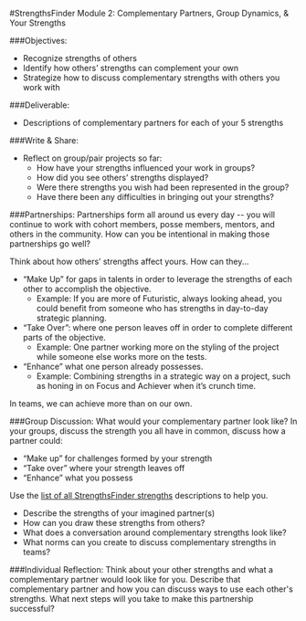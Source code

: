 #StrengthsFinder Module 2: Complementary Partners, Group Dynamics, & Your Strengths

###Objectives:
* Recognize strengths of others
* Identify how others’ strengths can complement your own 
* Strategize how to discuss complementary strengths with others you work with

###Deliverable:
* Descriptions of complementary partners for each of your 5 strengths

###Write & Share:
* Reflect on group/pair projects so far:
	* How have your strengths influenced your work in groups?
	* How did you see others’ strengths displayed?
	* Were there strengths you wish had been represented in the group?
	* Have there been any difficulties in bringing out your strengths?

###Partnerships:
Partnerships form all around us every day -- you will continue to work with cohort members, posse members, mentors, and others in the community. How can you be intentional in making those partnerships go well?

Think about how others’ strengths affect yours. How can they...

* “Make Up” for gaps in talents in order to leverage the strengths of each other to accomplish the objective.
	* Example: If you are more of Futuristic, always looking ahead, you could benefit from someone who has strengths in day-to-day strategic planning.
* “Take Over”: where one person leaves off in order to complete different parts of the objective.
	* Example: One partner working more on the styling of the project while someone else works more on the tests.
* “Enhance” what one person already possesses.
	* Example: Combining strengths in a strategic way on a project, such as honing in on Focus and Achiever when it’s crunch time.

In teams, we can achieve more than on our own.

###Group Discussion: 
What would your complementary partner look like?
In your groups, discuss the strength you all have in common, discuss how a partner could:

* “Make up” for challenges formed by your strength
* “Take over” where your strength leaves off
* “Enhance” what you possess

Use the [list of all StrengthsFinder strengths](https://github.com/turingschool/professional_skills/blob/master/files/BriefDescriptionsOfThemes.pdf) descriptions to help you. 

* Describe the strengths of your imagined partner(s)
* How can you draw these strengths from others? 
* What does a conversation around complementary strengths look like? 
* What norms can you create to discuss complementary strengths in teams?

###Individual Reflection:
Think about your other strengths and what a complementary partner would look like for you. Describe that complementary partner and how you can discuss ways to use each other's strengths. What next steps will you take to make this partnership successful? 







